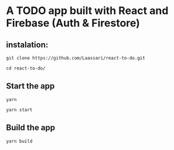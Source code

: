 # A TODO app built with React and Firebase (Auth & Firestore)

## instalation:

`git clone https://github.com/Laassari/react-to-do.git`

`cd react-to-do/`

## Start the app

`yarn`

`yarn start`

## Build the app

`yarn build`
